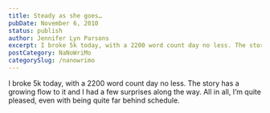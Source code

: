 ```yaml
---
title: Steady as she goes…
pubDate: November 6, 2010
status: publish
author: Jennifer Lyn Parsons
excerpt: I broke 5k today, with a 2200 word count day no less. The story has a growing flow to it and I had a few surprises along the way.
postCategory: NaNoWriMo
categorySlug: /nanowrimo
---
```

I broke 5k today, with a 2200 word count day no less. The story has a growing flow to it and I had a few surprises along the way. All in all, I’m quite pleased, even with being quite far behind schedule.
